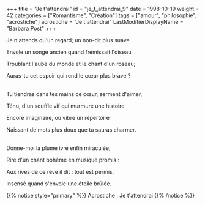 +++
title = "Je t'attendrai"
id = "je_t_attendrai_9"
date = 1998-10-19
weight = 42
categories = ["Romantisme", "Création"]
tags = ["amour", "philosophie", "acrostiche"]
acrostiche = "Je t'attendrai"
LastModifierDisplayName = "Barbara Post"
+++

Je n'attends qu'un regard; un non-dit plus suave

Envole un songe ancien quand frémissait l'oiseau

Troublant l'aube du monde et le chant d'un roseau;

Auras-tu cet espoir qui rend le cœur plus brave ?

 \
Tu tiendras dans tes mains ce cœur, serment d'aimer,

Ténu, d'un souffle vif qui murmure une histoire

Encore imaginaire, où vibre un répertoire

Naissant de mots plus doux que tu sauras charmer.

 \
Donne-moi la plume ivre enfin miraculée,

Rire d'un chant bohème en musique promis :

Aux rives de ce rêve il dit : tout est permis,

Insensé quand s'envole une étoile brûlée.

{{% notice style="primary" %}}
Acrostiche : Je t'attendrai
{{% /notice %}}
